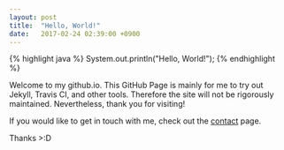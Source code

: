 ```yaml
---
layout: post
title:  "Hello, World!"
date:   2017-02-24 02:39:00 +0900
---
```

{% highlight java %}
System.out.println("Hello, World!");
{% endhighlight %}

Welcome to my github.io.
This GitHub Page is mainly for me to try out Jekyll, Travis CI, and other tools. Therefore the site will not be rigorously maintained. Nevertheless, thank you for visiting!

If you would like to get in touch with me, check out the [contact][mjkim610-contact] page.

Thanks >:D

[mjkim610-contact]: https://mjkim610.github.io/contact
